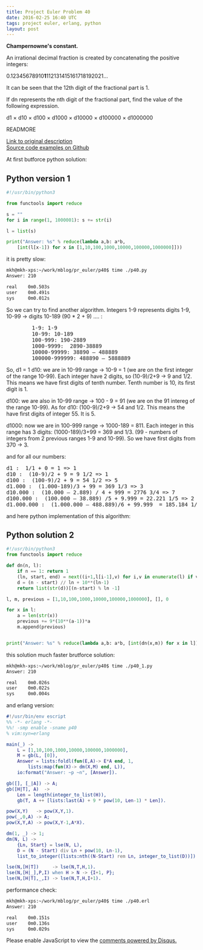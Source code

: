 ```yaml
---
title: Project Euler Problem 40
date: 2016-02-25 16:40 UTC
tags: project euler, erlang, python
layout: post
---
```


<b>Champernowne's constant.</b>

An irrational decimal fraction is created by concatenating the positive integers:

0.12345678910<b>1</b>112131415161718192021...

It can be seen that the 12th digit of the fractional part is 1.

If dn represents the nth digit of the fractional part, find the value of the following expression.

d1 × d10 × d100 × d1000 × d10000 × d100000 × d1000000

READMORE

[Link to original description](https://projecteuler.net/problem=40)<br/>
[Source code examples on Github](https://github.com/mijkenator/pr_euler/tree/master/p40)<br>

At first butforce python solution:

## Python version 1
```python
#!/usr/bin/python3

from functools import reduce

s = ""
for i in range(1, 1000001): s += str(i)

l = list(s)

print("Answer: %s" % reduce(lambda a,b: a*b, 
    [int(l[x-1]) for x in [1,10,100,1000,10000,100000,1000000]]))

```

it is pretty slow:

```bash
mkh@mkh-xps:~/work/mblog/pr_euler/p40$ time ./p40.py
Answer: 210

real    0m0.503s
user    0m0.491s
sys     0m0.012s
```

So we can try to find another algorithm.
Integers 1-9 represents digits 1-9, 10-99 -> digits 10-189 (90 * 2 + 9) .... :

<pre>
        1-9: 1-9
        10-99: 10-189
        100-999: 190-2889
        1000-9999:  2890-38889
        10000-99999: 38890 – 488889
        100000-999999: 488890 – 5888889
</pre>

So, d1 = 1
d10: we are in 10-99 range -> 10-9 = 1 (we are on the first integer of the range 10-99). Each integer have 2 digits, so (10-9)/2+9 -> 9 and 1/2. This means we have first digits of tenth number. Tenth number is 10, its first digit is 1.

d100: we are also in 10-99 range -> 100 - 9 = 91 (we are on the 91 intereg of the range 10-99). As for d10: (100-9)/2+9 -> 54 and 1/2. This means the have first digits of integer 55. It is 5.

d1000: now we are in 100-999 range -> 1000-189 = 811. Each integer in this range has 3 digits: (1000-189)/3+99 = 369 and 1/3. (99 - numbers of integers from 2 previous ranges 1-9 and 10-99). So we have first digits from 370 -> 3.

and for all our numbers:

<pre>
d1 :  1/1 + 0 = 1 => 1
d10 :  (10-9)/2 + 9 = 9 1/2 => 1
d100 :  (100-9)/2 + 9 = 54 1/2 => 5
d1.000 :  (1.000-189)/3 + 99 = 369 1/3 => 3
d10.000 :  (10.000 – 2.889) / 4 + 999 = 2776 3/4 => 7
d100.000 :  (100.000 – 38.889) /5 + 9.999 = 22.221 1/5 => 2
d1.000.000 :  (1.000.000 – 488.889)/6 + 99.999  = 185.184 1/6 => 1
</pre>

and here python implementation of this algorithm:

## Python solution 2
```python
#!/usr/bin/python3
from functools import reduce

def dn(n, l):
    if n == 1: return 1
    (ln, start, end) = next((i+1,l[i-1],v) for i,v in enumerate(l) if v > n)
    d = (n - start) // ln + 10**(ln-1)
    return list(str(d))[(n-start) % ln -1]

l, m, previous = [1,10,100,1000,10000,100000,1000000], [], 0

for x in l:
    a = len(str(x))
    previous += 9*(10**(a-1))*a
    m.append(previous)


print("Answer: %s" % reduce(lambda a,b: a*b, [int(dn(x,m)) for x in l]))

```
this solution much faster brutforce solution:

```bash
mkh@mkh-xps:~/work/mblog/pr_euler/p40$ time ./p40_1.py
Answer: 210

real    0m0.026s
user    0m0.022s
sys     0m0.004s
```

and erlang version:

```erlang
#!/usr/bin/env escript
%% -*- erlang -*-
%%! -smp enable -sname p40
% vim:syn=erlang

main(_) ->
    L = [1,10,100,1000,10000,100000,1000000],
    M = gb(L, [0]),
    Answer = lists:foldl(fun(E,A)-> E*A end, 1,
        lists:map(fun(X)-> dm(X,M) end, L)),
    io:format("Answer: ~p ~n", [Answer]).

gb([], [_|A]) -> A;
gb([H|T], A)  ->
    Len = length(integer_to_list(H)),
    gb(T, A ++ [lists:last(A) + 9 * pow(10, Len-1) * Len]).

pow(X,Y)   -> pow(X,Y,1).
pow(_,0,A) -> A;
pow(X,Y,A) -> pow(X,Y-1,A*X).

dm(1, _) -> 1;
dm(N, L) ->
    {Ln, Start} = lse(N, L),
    D = (N - Start) div Ln + pow(10, Ln-1),
    list_to_integer([lists:nth((N-Start) rem Ln, integer_to_list(D))]).

lse(N,[H|T])     -> lse(N,T,H,1).
lse(N,[H|_],P,I) when H > N -> {I+1, P};
lse(N,[H|T],_,I) -> lse(N,T,H,I+1).
```

performance check:

```bash
mkh@mkh-xps:~/work/mblog/pr_euler/p40$ time ./p40.erl
Answer: 210 

real    0m0.151s
user    0m0.136s
sys     0m0.029s
```

<div id="disqus_thread"></div>
<script>
/**
* RECOMMENDED CONFIGURATION VARIABLES: EDIT AND UNCOMMENT THE SECTION BELOW TO INSERT DYNAMIC VALUES FROM YOUR PLATFORM OR CMS.
* LEARN WHY DEFINING THESE VARIABLES IS IMPORTANT: https://disqus.com/admin/universalcode/#configuration-variables
*/
/*
var disqus_config = function () {
    this.page.url = '2016/02/25/project-euler-problem-40/'; // Replace PAGE_URL with your page's canonical URL variable
    this.page.identifier = 'pep40'; // Replace PAGE_IDENTIFIER with your page's unique identifier variable
};
*/
(function() { // DON'T EDIT BELOW THIS LINE
var d = document, s = d.createElement('script');

s.src = '//mijkenator.disqus.com/embed.js';

s.setAttribute('data-timestamp', +new Date());
(d.head || d.body).appendChild(s);
})();
</script>
<noscript>Please enable JavaScript to view the <a href="https://disqus.com/?ref_noscript" rel="nofollow">comments powered by Disqus.</a></noscript>



